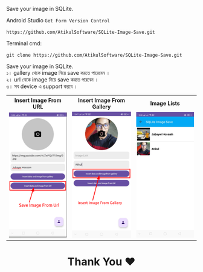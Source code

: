 Save your image in SQLite. 

Android Studio `Get Form Version Control`
```
https://github.com/AtikulSoftware/SQLite-Image-Save.git
```

Terminal cmd:
```
git clone https://github.com/AtikulSoftware/SQLite-Image-Save.git
```

Save your image in SQLite. <br>
১। gallery থেকে image নিয়ে save করতে পারেবেন । <br>
২। url থেকে image নিয়ে save করতে পারবেন ।  <br>
৩। সব device এ support করবে ।  <br>


<table align="center">
    <tr>
        <th>Insert Image From URL</th>
        <th>Insert Image From Gallery</th>
        <th>Image Lists</th>
    </tr>
    <tr>
        <td><img width="200"
                src="https://raw.githubusercontent.com/AtikulSoftware/AtikulFiles/main/sqlite_image_save/insert_image_from_url.png"
                alt="Insert Image From URL">
        </td>
        <td><img width="200"
                src="https://raw.githubusercontent.com/AtikulSoftware/AtikulFiles/main/sqlite_image_save/insert_image_from_gallery.png"
                alt="Image From Gallery"></td>
        <td><img width="200" src="https://raw.githubusercontent.com/AtikulSoftware/AtikulFiles/main/sqlite_image_save/Image_Lists.jpeg"
                alt="Image Lists">
        </td>
    </tr>
</table>

<h1 align="center">Thank You ❤️</h1>

